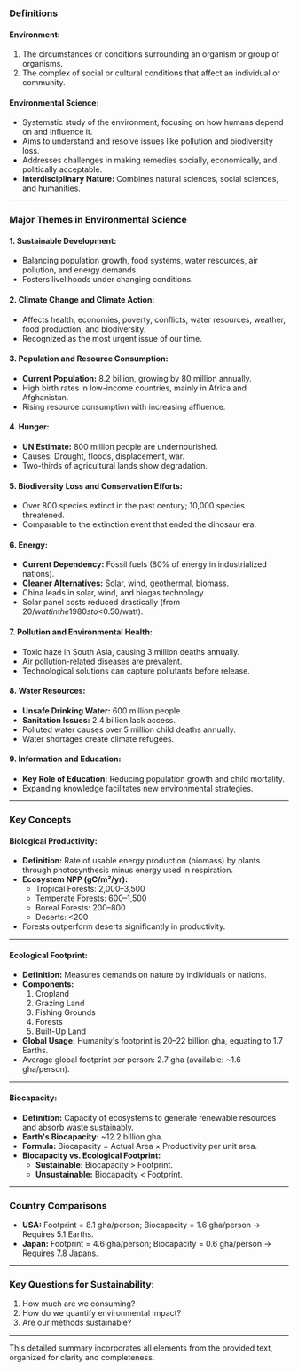 ### **Definitions**

#### **Environment:**

1. The circumstances or conditions surrounding an organism or group of organisms.
2. The complex of social or cultural conditions that affect an individual or community.

#### **Environmental Science:**

- Systematic study of the environment, focusing on how humans depend on and influence it.
- Aims to understand and resolve issues like pollution and biodiversity loss.
- Addresses challenges in making remedies socially, economically, and politically acceptable.
- **Interdisciplinary Nature:** Combines natural sciences, social sciences, and humanities.

---

### **Major Themes in Environmental Science**

#### **1. Sustainable Development:**

- Balancing population growth, food systems, water resources, air pollution, and energy demands.
- Fosters livelihoods under changing conditions.

#### **2. Climate Change and Climate Action:**

- Affects health, economies, poverty, conflicts, water resources, weather, food production, and biodiversity.
- Recognized as the most urgent issue of our time.

#### **3. Population and Resource Consumption:**

- **Current Population:** 8.2 billion, growing by 80 million annually.
- High birth rates in low-income countries, mainly in Africa and Afghanistan.
- Rising resource consumption with increasing affluence.

#### **4. Hunger:**

- **UN Estimate:** 800 million people are undernourished.
- Causes: Drought, floods, displacement, war.
- Two-thirds of agricultural lands show degradation.

#### **5. Biodiversity Loss and Conservation Efforts:**

- Over 800 species extinct in the past century; 10,000 species threatened.
- Comparable to the extinction event that ended the dinosaur era.

#### **6. Energy:**

- **Current Dependency:** Fossil fuels (80% of energy in industrialized nations).
- **Cleaner Alternatives:** Solar, wind, geothermal, biomass.
- China leads in solar, wind, and biogas technology.
- Solar panel costs reduced drastically (from $20/watt in the 1980s to <$0.50/watt).

#### **7. Pollution and Environmental Health:**

- Toxic haze in South Asia, causing 3 million deaths annually.
- Air pollution-related diseases are prevalent.
- Technological solutions can capture pollutants before release.

#### **8. Water Resources:**

- **Unsafe Drinking Water:** 600 million people.
- **Sanitation Issues:** 2.4 billion lack access.
- Polluted water causes over 5 million child deaths annually.
- Water shortages create climate refugees.

#### **9. Information and Education:**

- **Key Role of Education:** Reducing population growth and child mortality.
- Expanding knowledge facilitates new environmental strategies.

---

### **Key Concepts**

#### **Biological Productivity:**

- **Definition:** Rate of usable energy production (biomass) by plants through photosynthesis minus energy used in respiration.
- **Ecosystem NPP (gC/m²/yr):**
    - Tropical Forests: 2,000–3,500
    - Temperate Forests: 600–1,500
    - Boreal Forests: 200–800
    - Deserts: <200
- Forests outperform deserts significantly in productivity.

---

#### **Ecological Footprint:**

- **Definition:** Measures demands on nature by individuals or nations.
- **Components:**
    1. Cropland
    2. Grazing Land
    3. Fishing Grounds
    4. Forests
    5. Built-Up Land
- **Global Usage:** Humanity's footprint is 20–22 billion gha, equating to 1.7 Earths.
- Average global footprint per person: 2.7 gha (available: ~1.6 gha/person).

---

#### **Biocapacity:**

- **Definition:** Capacity of ecosystems to generate renewable resources and absorb waste sustainably.
- **Earth's Biocapacity:** ~12.2 billion gha.
- **Formula:** Biocapacity = Actual Area × Productivity per unit area.
- **Biocapacity vs. Ecological Footprint:**
    - **Sustainable:** Biocapacity > Footprint.
    - **Unsustainable:** Biocapacity < Footprint.

---

### **Country Comparisons**

- **USA:** Footprint = 8.1 gha/person; Biocapacity = 1.6 gha/person → Requires 5.1 Earths.
- **Japan:** Footprint = 4.6 gha/person; Biocapacity = 0.6 gha/person → Requires 7.8 Japans.

---

### **Key Questions for Sustainability:**

1. How much are we consuming?
2. How do we quantify environmental impact?
3. Are our methods sustainable?

---

This detailed summary incorporates all elements from the provided text, organized for clarity and completeness.

